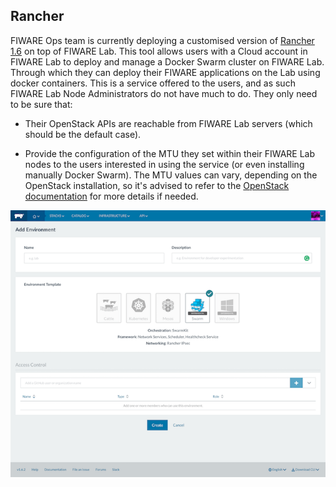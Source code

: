## Rancher

FIWARE Ops team is currently deploying a customised version of
[Rancher 1.6](https://rancher.com/docs/rancher/v1.6/en) on top of FIWARE Lab.
This tool allows users with a Cloud account in FIWARE Lab to deploy and
manage a Docker Swarm cluster on FIWARE Lab. Through which they can
deploy their FIWARE applications on the Lab using docker containers.
This is a service offered to the users, and as such FIWARE Lab Node
Administrators do not have much to do. They only need to be sure that:

-   Their OpenStack APIs are reachable from FIWARE Lab servers (which
    should be the default case).

-   Provide the configuration of the MTU they set within their FIWARE Lab nodes
    to the users interested in using the service (or even installing manually
    Docker Swarm). The MTU values can vary, depending on the OpenStack
    installation, so it's advised to refer to the [OpenStack documentation](https://docs.openstack.org/rocky/)
    for more details if needed.

![FIWARE Rancher tool](image9.png)
